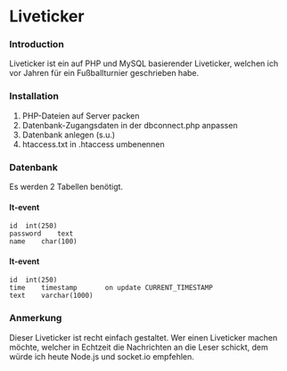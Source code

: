 # Liveticker

### Introduction
Liveticker ist ein auf PHP und MySQL basierender Liveticker, welchen ich vor Jahren für ein Fußballturnier geschrieben habe.

### Installation
1. PHP-Dateien auf Server packen
2. Datenbank-Zugangsdaten in der dbconnect.php anpassen
3. Datenbank anlegen (s.u.)
4. htaccess.txt in .htaccess umbenennen

### Datenbank
Es werden 2 Tabellen benötigt.

#### lt-event
	id	int(250)
	password	text
    name	char(100)
    
#### lt-event
	id	int(250)
	time	timestamp		on update CURRENT_TIMESTAMP
	text	varchar(1000)
	
### Anmerkung
Dieser Liveticker ist recht einfach gestaltet. Wer einen Liveticker machen möchte, welcher in Echtzeit die Nachrichten an die Leser schickt, dem würde ich heute Node.js und socket.io empfehlen.